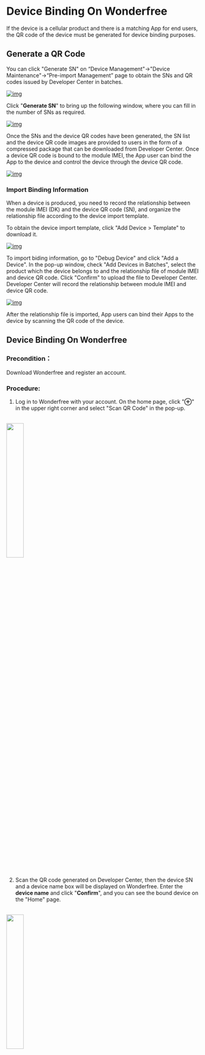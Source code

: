 # Device Binding On Wonderfree

If the device is a cellular product and there is a matching App for end users, the QR code of the device must be generated for device binding purposes.

## **Generate a QR Code**

You can click "Generate SN" on “Device Management"->"Device Maintenance"->“Pre-import Management” page to obtain the SNs and QR codes issued by Developer Center in batches.

<a data-fancybox title="img" href="/en/massProduct/image2022-3-14_15-17-35.jpg?version=1&modificationDate=1647241633000&api=v2">![img](/en/massProduct/image2022-3-14_15-17-35.jpg?version=1&modificationDate=1647241633000&api=v2)</a>

Click "**Generate SN**" to bring up the following window, where you can fill in the number of SNs as required.

<a data-fancybox title="img" href="/en/massProduct/image2022-3-14_15-17-59.png?version=1&modificationDate=1647241656000&api=v2">![img](/en/massProduct/image2022-3-14_15-17-59.png?version=1&modificationDate=1647241656000&api=v2)</a>

Once the SNs and the device QR codes have been generated, the SN list and the device QR code images are provided to users in the form of a compressed package that can be downloaded from Developer Center. Once a device QR code is bound to the module IMEI, the App user can bind the App to the device and control the device through the device QR code.

<a data-fancybox title="img" href="/en/massProduct/image2022-3-15_15-41-20.png?version=1&modificationDate=1647329449000&api=v2">![img](/en/massProduct/image2022-3-15_15-41-20.png?version=1&modificationDate=1647329449000&api=v2)</a>

### **Import Binding Information**

When a device is produced, you need to record the relationship between the module IMEI (DK) and the device QR code (SN), and organize the relationship file according to the device import template.

To obtain the device import template, click "Add Device > Template" to download it.

<a data-fancybox title="img" href="/en/massProduct/image2022-3-14_15-19-56.png?version=1&modificationDate=1647241774000&api=v2">![img](/en/massProduct/image2022-3-14_15-19-56.png?version=1&modificationDate=1647241774000&api=v2)</a>

To import biding information, go to "Debug Device" and click "Add a Device". In the pop-up window, check "Add Devices in Batches", select the product which the device belongs to and the relationship file of module IMEI and device QR code. Click "Confirm" to upload the file to Developer Center. Developer Center will record the relationship between module IMEI and device QR code.

<a data-fancybox title="img" href="/en/massProduct/image2022-3-14_15-19-40.png?version=1&modificationDate=1647241758000&api=v2">![img](/en/massProduct/image2022-3-14_15-19-40.png?version=1&modificationDate=1647241758000&api=v2)</a>

After the relationship file is imported, App users can bind their Apps to the device by scanning the QR code of the device.


## __Device Binding On Wonderfree__

### Precondition：
Download Wonderfree and register an account.
### Procedure:
1. Log in to Wonderfree with your account. On the home page, click "**⊕**" in the upper right corner and select "Scan QR Code" in the pop-up.
   
<br>
<a data-fancybox title="img" href="/en/deviceDevelop/develop/app/Example-app-1.png">
<img src="/en/deviceDevelop/develop/app/Example-app-1.png" style="width: 30%" /></a>


2. Scan the QR code generated on Developer Center, then the device SN and a device name box will be displayed on Wonderfree. Enter the __device name__ and click "__Confirm__", and you can see the bound device on the "Home" page.

<br>
<a data-fancybox title="img" href="/en/deviceDevelop/develop/app/Example-app-2.png">
<img src="/en/deviceDevelop/develop/app/Example-app-2.png" style="width: 30%" /></a>


